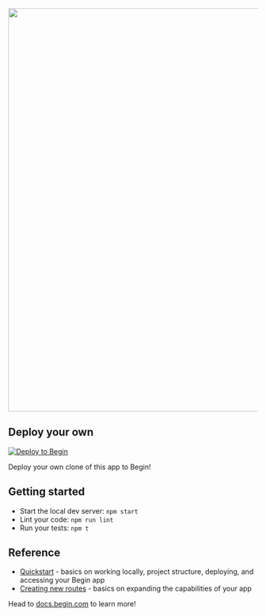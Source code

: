 <img src="https://static.begin.app/node-hello-world/readme-banner.png" width="813">



## Deploy your own

[![Deploy to Begin](https://static.begin.com/deploy-to-begin.svg)](https://begin.com/apps/create?template=https://github.com/begin-examples/node-postgres)

Deploy your own clone of this app to Begin!

## Getting started

-   Start the local dev server: `npm start`
-   Lint your code: `npm run lint`
-   Run your tests: `npm t`

## Reference

-   [Quickstart](https://docs.begin.com/en/guides/quickstart/) - basics on working locally, project structure, deploying, and accessing your Begin app
-   [Creating new routes](https://docs.begin.com/en/functions/creating-new-functions) - basics on expanding the capabilities of your app

Head to [docs.begin.com](https://docs.begin.com/) to learn more!
